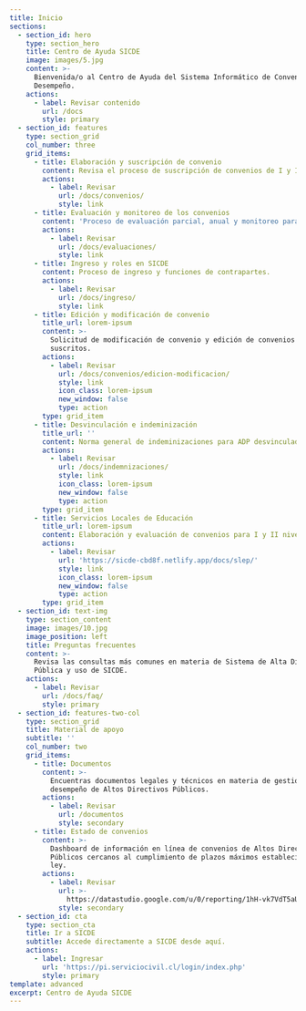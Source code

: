 ```yaml
---
title: Inicio
sections:
  - section_id: hero
    type: section_hero
    title: Centro de Ayuda SICDE
    image: images/5.jpg
    content: >-
      Bienvenida/o al Centro de Ayuda del Sistema Informático de Convenios de
      Desempeño.
    actions:
      - label: Revisar contenido
        url: /docs
        style: primary
  - section_id: features
    type: section_grid
    col_number: three
    grid_items:
      - title: Elaboración y suscripción de convenio
        content: Revisa el proceso de suscripción de convenios de I y II nivel.
        actions:
          - label: Revisar
            url: /docs/convenios/
            style: link
      - title: Evaluación y monitoreo de los convenios
        content: 'Proceso de evaluación parcial, anual y monitoreo para ADP.'
        actions:
          - label: Revisar
            url: /docs/evaluaciones/
            style: link
      - title: Ingreso y roles en SICDE
        content: Proceso de ingreso y funciones de contrapartes.
        actions:
          - label: Revisar
            url: /docs/ingreso/
            style: link
      - title: Edición y modificación de convenio
        title_url: lorem-ipsum
        content: >-
          Solicitud de modificación de convenio y edición de convenios no
          suscritos.
        actions:
          - label: Revisar
            url: /docs/convenios/edicion-modificacion/
            style: link
            icon_class: lorem-ipsum
            new_window: false
            type: action
        type: grid_item
      - title: Desvinculación e indeminización
        title_url: ''
        content: Norma general de indeminizaciones para ADP desvinculados.
        actions:
          - label: Revisar
            url: /docs/indemnizaciones/
            style: link
            icon_class: lorem-ipsum
            new_window: false
            type: action
        type: grid_item
      - title: Servicios Locales de Educación
        title_url: lorem-ipsum
        content: Elaboración y evaluación de convenios para I y II niveles de SLEP.
        actions:
          - label: Revisar
            url: 'https://sicde-cbd8f.netlify.app/docs/slep/'
            style: link
            icon_class: lorem-ipsum
            new_window: false
            type: action
        type: grid_item
  - section_id: text-img
    type: section_content
    image: images/10.jpg
    image_position: left
    title: Preguntas frecuentes
    content: >-
      Revisa las consultas más comunes en materia de Sistema de Alta Dirección
      Pública y uso de SICDE.
    actions:
      - label: Revisar
        url: /docs/faq/
        style: primary
  - section_id: features-two-col
    type: section_grid
    title: Material de apoyo
    subtitle: ''
    col_number: two
    grid_items:
      - title: Documentos
        content: >-
          Encuentras documentos legales y técnicos en materia de gestión de
          desempeño de Altos Directivos Públicos.
        actions:
          - label: Revisar
            url: /documentos
            style: secondary
      - title: Estado de convenios
        content: >-
          Dashboard de información en línea de convenios de Altos Directivos
          Públicos cercanos al cumplimiento de plazos máximos establecidos por
          ley.
        actions:
          - label: Revisar
            url: >-
              https://datastudio.google.com/u/0/reporting/1hH-vk7VdT5aUeSypihUetOt2pUwQPjrX/page/IO8IB
            style: secondary
  - section_id: cta
    type: section_cta
    title: Ir a SICDE
    subtitle: Accede directamente a SICDE desde aquí.
    actions:
      - label: Ingresar
        url: 'https://pi.serviciocivil.cl/login/index.php'
        style: primary
template: advanced
excerpt: Centro de Ayuda SICDE
---
```

